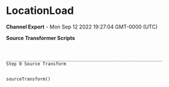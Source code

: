 # LocationLoad

__Channel Export__ - Mon Sep 12 2022 19:27:04 GMT-0000 (UTC)

__Source Transformer Scripts__
```


____________________________________________________________
Step 0 Source Transform		


sourceTransform()
```